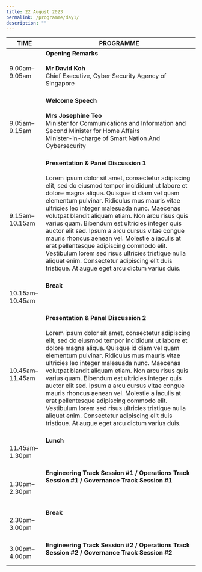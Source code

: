 ```yaml
---
title: 22 August 2023
permalink: /programme/day1/
description: ""
---
```

| **TIME**              | **PROGRAMME**                                                                                                                                                                         |
|-------------------|-----------------------------------------------------------------------------------------------------------------------------------------------------------------------------------|
| 9.00am–9.05am   | **Opening Remarks**   <br><br>**Mr David Koh** <br>Chief Executive, Cyber Security Agency of Singapore<br><br> |
| 9.05am–9.15am   | **Welcome Speech**  <br><br>**Mrs Josephine Teo** <br>Minister for Communications and Information and Second Minister for Home Affairs<br> Minister-in-charge of Smart Nation And Cybersecurity<br><br>                                                             |
| 9.15am–10.15am  | **Presentation &amp; Panel Discussion 1**  <br><br>Lorem ipsum dolor sit amet, consectetur adipiscing elit, sed do eiusmod tempor incididunt ut labore et dolore magna aliqua. Quisque id diam vel quam elementum pulvinar. Ridiculus mus mauris vitae ultricies leo integer malesuada nunc. Maecenas volutpat blandit aliquam etiam. Non arcu risus quis varius quam. Bibendum est ultricies integer quis auctor elit sed. Ipsum a arcu cursus vitae congue mauris rhoncus aenean vel. Molestie a iaculis at erat pellentesque adipiscing commodo elit. Vestibulum lorem sed risus ultricies tristique nulla aliquet enim. Consectetur adipiscing elit duis tristique. At augue eget arcu dictum varius duis.<br><br>                                                                                                                                           |
| 10.15am–10.45am | **Break**<br><br> <br><br>                                                                                                                                                                        |
| 10.45am–11.45am | **Presentation &amp; Panel Discussion 2**   <br><br>Lorem ipsum dolor sit amet, consectetur adipiscing elit, sed do eiusmod tempor incididunt ut labore et dolore magna aliqua. Quisque id diam vel quam elementum pulvinar. Ridiculus mus mauris vitae ultricies leo integer malesuada nunc. Maecenas volutpat blandit aliquam etiam. Non arcu risus quis varius quam. Bibendum est ultricies integer quis auctor elit sed. Ipsum a arcu cursus vitae congue mauris rhoncus aenean vel. Molestie a iaculis at erat pellentesque adipiscing commodo elit. Vestibulum lorem sed risus ultricies tristique nulla aliquet enim. Consectetur adipiscing elit duis tristique. At augue eget arcu dictum varius duis.<br><br>                                                                                                                                          |
| 11.45am–1.30pm  | **Lunch** <br><br><br>  <br>                                                                                                                                                                      |
| 1.30pm–2.30pm   | **Engineering Track Session #1 / Operations Track Session #1 / Governance Track Session #1**<br><br><br><br>                                                                 |
| 2.30pm–3.00pm   | **Break**  <br><br><br><br>                                                                                                                                                                       |
| 3.00pm–4.00pm   | **Engineering Track Session #2 / Operations Track Session #2 / Governance Track Session #2**<br><br>                                          |